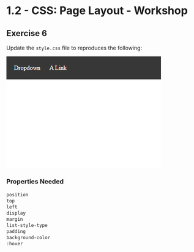 # 1.2 - CSS: Page Layout - Workshop

## Exercise 6

Update the `style.css` file to reproduces the following:

![exercise-6 goal](../../__lecture/assets/ex-6-goal.gif)

### Properties Needed

```
position
top
left
display
margin
list-style-type
padding
background-color
:hover
```
